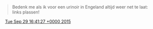 > Bedenk me als ik voor een urinoir in Engeland altijd weer net te laat: links plassen\!

<img src="../../media/tweet.ico" width="12" /> [Tue Sep 29 16:41:27 +0000 2015](https://twitter.com/DromerDenker/status/648900405716512769)